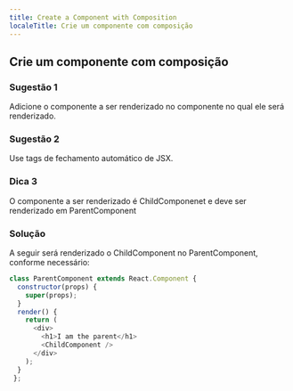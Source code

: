 ```yaml
---
title: Create a Component with Composition
localeTitle: Crie um componente com composição
---
```

## Crie um componente com composição

### Sugestão 1

Adicione o componente a ser renderizado no componente no qual ele será renderizado.

### Sugestão 2

Use tags de fechamento automático de JSX.

### Dica 3

O componente a ser renderizado é ChildComponenet e deve ser renderizado em ParentComponent

### Solução

A seguir será renderizado o ChildComponent no ParentComponent, conforme necessário:

```javascript
class ParentComponent extends React.Component { 
  constructor(props) { 
    super(props); 
  } 
  render() { 
    return ( 
      <div> 
        <h1>I am the parent</h1> 
        <ChildComponent /> 
      </div> 
    ); 
  } 
 }; 

```
